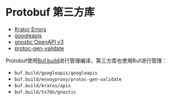 # Protobuf 第三方库

- [Krator Errors](https://github.com/go-kratos/kratos/v2/errors)
- [googleapis](https://google.golang.org/genproto/googleapis)
- [gnostic OpenAPI v3](https://github.com/google/gnostic/openapiv3)
- [protoc-gen-validate](https://github.com/envoyproxy/protoc-gen-validate)

Protobuf使用[Buf.build](https://buf.build)进行管理编译，第三方库也使用Buf进行管理：

- `buf.build/googleapis/googleapis`
- `buf.build/envoyproxy/protoc-gen-validate`
- `buf.build/kratos/apis`
- `buf.build/tx7do/gnostic`
